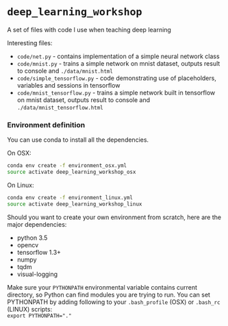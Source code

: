 # `deep_learning_workshop`

A set of files with code I use when teaching deep learning

Interesting files:  
- `code/net.py` - contains implementation of a simple neural network class  
- `code/mnist.py` - trains a simple network on mnist dataset, outputs result to console and `./data/mnist.html`  
- `code/simple_tensorflow.py` - code demonstrating use of placeholders, variables and sessions in tensorflow  
- `code/mnist_tensorflow.py` - trains a simple network built in tensorflow on mnist dataset, outputs result to console and `./data/mnist_tensorflow.html`

### Environment definition

You can use conda to install all the dependencies.  

On OSX:
```bash
conda env create -f environment_osx.yml
source activate deep_learning_workshop_osx
```

On Linux:
```bash
conda env create -f environment_linux.yml
source activate deep_learning_workshop_linux
```

Should you want to create your own environment from scratch, here are the major dependencies:  
- python 3.5  
- opencv  
- tensorflow 1.3+  
- numpy  
- tqdm  
- visual-logging  


Make sure your `PYTHONPATH` environmental variable contains current directory, so Python can find modules you are trying to run. You can set PYTHONPATH by adding following to your `.bash_profile` (OSX) or `.bash_rc` (LINUX) scripts:  
`export PYTHONPATH="."`
